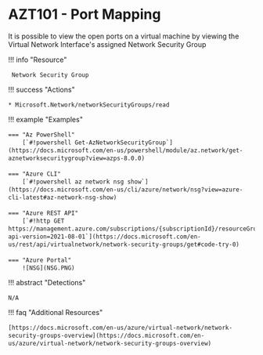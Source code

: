 # AZT101 - Port Mapping

It is possible to view the open ports on a virtual machine by viewing the Virtual Network Interface's assigned Network Security Group

!!! info "Resource" 

	 Network Security Group

!!! success "Actions"

	* Microsoft.Network/networkSecurityGroups/read

!!! example "Examples"

    === "Az PowerShell"	
		[`#!powershell Get-AzNetworkSecurityGroup`](https://docs.microsoft.com/en-us/powershell/module/az.network/get-aznetworksecuritygroup?view=azps-8.0.0)

	=== "Azure CLI"	
		[`#!powershell az network nsg show`](https://docs.microsoft.com/en-us/cli/azure/network/nsg?view=azure-cli-latest#az-network-nsg-show)
		
	=== "Azure REST API"	
		[`#!http GET https://management.azure.com/subscriptions/{subscriptionId}/resourceGroups/{resourceGroupName}/providers/Microsoft.Network/networkSecurityGroups/{networkSecurityGroupName}?api-version=2021-08-01`](https://docs.microsoft.com/en-us/rest/api/virtualnetwork/network-security-groups/get#code-try-0)

	=== "Azure Portal"
    	![NSG](NSG.PNG)	

!!! abstract "Detections"

	N/A

!!! faq "Additional Resources"

	[https://docs.microsoft.com/en-us/azure/virtual-network/network-security-groups-overview](https://docs.microsoft.com/en-us/azure/virtual-network/network-security-groups-overview)

